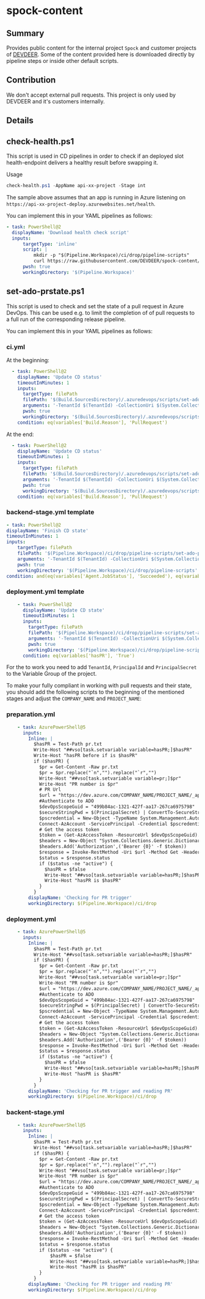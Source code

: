 # spock-content

## Summary

Provides public content for the internal project `Spock` and customer projects of [DEVDEER](https://devdeer.com). Some of the content provided here is downloaded directly by pipeline steps or inside other default scripts.

## Contribution

We don't accept external pull requests. This project is only used by DEVDEER and it's customers internally.

## Details

## check-health.ps1

This script is used in CD pipelines in order to check if an deployed slot health-endpoint delivers a healthy result before swapping it.

Usage

```powershell
check-health.ps1 -AppName api-xx-project -Stage int
```

The sample above assumes that an app is running in Azure listening on `https://api-xx-project-deploy.azurewebsites.net/health`.

You can implement this in your YAML pipelines as follows:

```yaml
- task: PowerShell@2
  displayName: 'Download health check script'
  inputs:
      targetType: 'inline'
      script: |
          mkdir -p "$(Pipeline.Workspace)/ci/drop/pipeline-scripts"
          curl https://raw.githubusercontent.com/DEVDEER/spock-content/main/scripts/check-health.ps1 -o "$(Pipeline.Workspace)/ci/drop/pipeline-scripts/check-health.ps1"
      pwsh: true
      workingDirectory: '$(Pipeline.Workspace)'
```
## set-ado-prstate.ps1

This script is used to check and set the state of a pull request in Azure DevOps. This can be used e.g. to limit the completion of of pull requests to a full run of the corresponding release pipeline.

You can implement this in your YAML pipelines as follows:

### ci.yml
At the beginning:
```yaml
  - task: PowerShell@2    
    displayName: 'Update CD status'
    timeoutInMinutes: 1
    inputs:
      targetType: filePath
      filePath: '$(Build.SourcesDirectory)/.azuredevops/scripts/set-ado-prstate.ps1'
      arguments: '-TenantId $(TenantId) -CollectionUri $(System.CollectionUri) -ProjectName $(System.TeamProject) -PrincipalId $(PrincipalId) -PrincipalSecret $(PrincipalSecret) -PullRequestId $(pr) -StatusState "Waiting" -StatusDescription "CD is waiting for CI"'
      pwsh: true
      workingDirectory: '$(Build.SourcesDirectory)/.azuredevops/scripts/'
    condition: eq(variables['Build.Reason'], 'PullRequest')
```

At the end:
```yaml
  - task: PowerShell@2    
    displayName: 'Update CD status'
    timeoutInMinutes: 1
    inputs:
      targetType: filePath
      filePath: '$(Build.SourcesDirectory)/.azuredevops/scripts/set-ado-prstate.ps1'
      arguments: '-TenantId $(TenantId) -CollectionUri $(System.CollectionUri) -ProjectName $(System.TeamProject) -PrincipalId $(PrincipalId) -PrincipalSecret $(PrincipalSecret) -PullRequestId $(pr) -StatusState "Waiting" -StatusDescription "CD is waiting for Integration stage deployment"'
      pwsh: true
      workingDirectory: '$(Build.SourcesDirectory)/.azuredevops/scripts/'
    condition: eq(variables['Build.Reason'], 'PullRequest')
```

### backend-stage.yml template
```yaml
- task: PowerShell@2
displayName: 'Finish CD state'
timeoutInMinutes: 1
inputs:
    targetType: filePath
    filePath: '$(Pipeline.Workspace)/ci/drop/pipeline-scripts/set-ado-prstate.ps1'
    arguments: '-TenantId $(TenantId) -CollectionUri $(System.CollectionUri) -ProjectName $(System.TeamProject) -PrincipalId $(PrincipalId) -PrincipalSecret $(PrincipalSecret) -PullRequestId $(pr) -StatusState "Succeeded" -StatusDescription ""'
    pwsh: true
    workingDirectory: '$(Pipeline.Workspace)/ci/drop/pipeline-scripts'
condition: and(eq(variables['Agent.JobStatus'], 'Succeeded'), eq(variables['hasPR'], 'True'), eq('${{ parameters.StageShort }}', 'prod'))
```

### deployment.yml template
```yaml
    - task: PowerShell@2
      displayName: 'Update CD state'
      timeoutInMinutes: 1
      inputs:
        targetType: filePath
        filePath: '$(Pipeline.Workspace)/ci/drop/pipeline-scripts/set-ado-prstate.ps1'
        arguments: '-TenantId $(TenantId) -CollectionUri $(System.CollectionUri) -ProjectName $(System.TeamProject) -PrincipalId $(PrincipalId) -PrincipalSecret $(PrincipalSecret) -PullRequestId $(pr) -StatusState "Waiting" -StatusDescription "CD is deploying to ${{ parameters.StageShort }} stage"'
        pwsh: true
        workingDirectory: '$(Pipeline.Workspace)/ci/drop/pipeline-scripts'
      condition: eq(variables['hasPR'], 'True')
```

For the to work you need to add `TenantId`, `PrincipalId` and `PrincipalSecret` to the Variable Group of the project.

To make your fully compliant in working with pull requests and their state, you should add the following scripts to the beginning of the mentioned stages and adjust the `COMPANY_NAME` and `PROJECT_NAME`:

### preparation.yml
```yaml
    - task: AzurePowerShell@5
      inputs:
        Inline: |                            
          $hasPR = Test-Path pr.txt
          Write-Host "##vso[task.setvariable variable=hasPR;]$hasPR"
          Write-Host "hasPR before if is $hasPR"
          if ($hasPR) {
            $pr = Get-Content -Raw pr.txt
            $pr = $pr.replace("`n","").replace("`r","")
            Write-Host "##vso[task.setvariable variable=pr;]$pr"
            Write-Host "PR number is $pr"
            # PR Url
            $url = "https://dev.azure.com/COMPANY_NAME/PROJECT_NAME/_apis/git/repositories/PROJECT_NAME/pullRequests/" + $pr + "?api-version=7.0"
            #Authenticate to ADO
            $devOpsScopeGuid = "499b84ac-1321-427f-aa17-267ca6975798"
            $secureStringPwd = $(PrincipalSecret) | ConvertTo-SecureString -AsPlainText -Force
            $pscredential = New-Object -TypeName System.Management.Automation.PSCredential -ArgumentList $(PrincipalId), $secureStringPwd
            Connect-AzAccount -ServicePrincipal -Credential $pscredential -Tenant $(TenantId)
            # Get the access token
            $token = (Get-AzAccessToken -ResourceUrl $devOpsScopeGuid).Token
            $headers = New-Object "System.Collections.Generic.Dictionary[[String],[String]]"
            $headers.Add('Authorization',('Bearer {0}' -f $token))
            $response = Invoke-RestMethod -Uri $url -Method Get -Headers $headers -ContentType application/json
            $status = $response.status
            if ($status -ne "active") {
              $hasPR = $false
              Write-Host "##vso[task.setvariable variable=hasPR;]$hasPR"
              Write-Host "hasPR is $hasPR"
            }
          }
        displayName: 'Checking for PR trigger'
        workingDirectory: $(Pipeline.Workspace)/ci/drop

```

### deployment.yml
```yaml
    - task: AzurePowerShell@5
      inputs:
        Inline: |                            
          $hasPR = Test-Path pr.txt
          Write-Host "##vso[task.setvariable variable=hasPR;]$hasPR"
          if ($hasPR) {
            $pr = Get-Content -Raw pr.txt
            $pr = $pr.replace("`n","").replace("`r","")
            Write-Host "##vso[task.setvariable variable=pr;]$pr"
            Write-Host "PR number is $pr"
            $url = "https://dev.azure.com/COMPANY_NAME/PROJECT_NAME/_apis/git/repositories/PROJECT_NAME/pullRequests/" + $pr + "?api-version=7.0"
            #Authenticate to ADO
            $devOpsScopeGuid = "499b84ac-1321-427f-aa17-267ca6975798"
            $secureStringPwd = $(PrincipalSecret) | ConvertTo-SecureString -AsPlainText -Force
            $pscredential = New-Object -TypeName System.Management.Automation.PSCredential -ArgumentList $(PrincipalId), $secureStringPwd
            Connect-AzAccount -ServicePrincipal -Credential $pscredential -Tenant $(TenantId)
            # Get the access token
            $token = (Get-AzAccessToken -ResourceUrl $devOpsScopeGuid).Token
            $headers = New-Object "System.Collections.Generic.Dictionary[[String],[String]]"
            $headers.Add('Authorization',('Bearer {0}' -f $token))
            $response = Invoke-RestMethod -Uri $url -Method Get -Headers $headers -ContentType application/json
            $status = $response.status
            if ($status -ne "active") {
              $hasPR = $false
              Write-Host "##vso[task.setvariable variable=hasPR;]$hasPR"
              Write-Host "hasPR is $hasPR"
            }
          }
        displayName: 'Checking for PR trigger and reading PR'
        workingDirectory: $(Pipeline.Workspace)/ci/drop
```

### backent-stage.yml
```yaml
    - task: AzurePowerShell@5
      inputs:
        Inline: |
          $hasPR = Test-Path pr.txt
          Write-Host "##vso[task.setvariable variable=hasPR;]$hasPR"
          if ($hasPR) {
            $pr = Get-Content -Raw pr.txt
            $pr = $pr.replace("`n","").replace("`r","")
            Write-Host "##vso[task.setvariable variable=pr;]$pr"
            Write-Host "PR number is $pr"
            $url = "https://dev.azure.com/COMPANY_NAME/PROJECT_NAME/_apis/git/repositories/PROJECT_NAME/pullRequests/" + $pr + "?api-version=7.0"
            #Authenticate to ADO
            $devOpsScopeGuid = "499b84ac-1321-427f-aa17-267ca6975798"
            $secureStringPwd = $(PrincipalSecret) | ConvertTo-SecureString -AsPlainText -Force
            $pscredential = New-Object -TypeName System.Management.Automation.PSCredential -ArgumentList $(PrincipalId), $secureStringPwd
            Connect-AzAccount -ServicePrincipal -Credential $pscredential -Tenant $(TenantId)
            # Get the access token
            $token = (Get-AzAccessToken -ResourceUrl $devOpsScopeGuid).Token
            $headers = New-Object "System.Collections.Generic.Dictionary[[String],[String]]"
            $headers.Add('Authorization',('Bearer {0}' -f $token))
            $response = Invoke-RestMethod -Uri $url -Method Get -Headers $headers -ContentType application/json
            $status = $response.status
            if ($status -ne "active") {
                $hasPR = $false
                Write-Host "##vso[task.setvariable variable=hasPR;]$hasPR"
                Write-Host "hasPR is $hasPR"
            }
          }
        displayName: 'Checking for PR trigger and reading PR'
        workingDirectory: $(Pipeline.Workspace)/ci/drop
```

